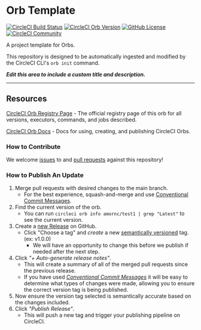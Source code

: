 # Orb Template


[![CircleCI Build Status](https://circleci.com/gh/amornc/test1-orb.svg?style=shield "CircleCI Build Status")](https://circleci.com/gh/amornc/test1-orb) [![CircleCI Orb Version](https://badges.circleci.com/orbs/amornc/test1.svg)](https://circleci.com/orbs/registry/orb/amornc/test1) [![GitHub License](https://img.shields.io/badge/license-MIT-lightgrey.svg)](https://raw.githubusercontent.com/amornc/test1-orb/master/LICENSE) [![CircleCI Community](https://img.shields.io/badge/community-CircleCI%20Discuss-343434.svg)](https://discuss.circleci.com/c/ecosystem/orbs)



A project template for Orbs.

This repository is designed to be automatically ingested and modified by the CircleCI CLI's `orb init` command.

_**Edit this area to include a custom title and description.**_

---

## Resources

[CircleCI Orb Registry Page](https://circleci.com/orbs/registry/orb/amornc/test1) - The official registry page of this orb for all versions, executors, commands, and jobs described.

[CircleCI Orb Docs](https://circleci.com/docs/2.0/orb-intro/#section=configuration) - Docs for using, creating, and publishing CircleCI Orbs.

### How to Contribute

We welcome [issues](https://github.com/amornc/test1-orb/issues) to and [pull requests](https://github.com/amornc/test1-orb/pulls) against this repository!

### How to Publish An Update
1. Merge pull requests with desired changes to the main branch.
    - For the best experience, squash-and-merge and use [Conventional Commit Messages](https://conventionalcommits.org/).
2. Find the current version of the orb.
    - You can run `circleci orb info amornc/test1 | grep "Latest"` to see the current version.
3. Create a [new Release](https://github.com/amornc/test1-orb/releases/new) on GitHub.
    - Click "Choose a tag" and _create_ a new [semantically versioned](http://semver.org/) tag. (ex: v1.0.0)
      - We will have an opportunity to change this before we publish if needed after the next step.
4.  Click _"+ Auto-generate release notes"_.
    - This will create a summary of all of the merged pull requests since the previous release.
    - If you have used _[Conventional Commit Messages](https://conventionalcommits.org/)_ it will be easy to determine what types of changes were made, allowing you to ensure the correct version tag is being published.
5. Now ensure the version tag selected is semantically accurate based on the changes included.
6. Click _"Publish Release"_.
    - This will push a new tag and trigger your publishing pipeline on CircleCI.